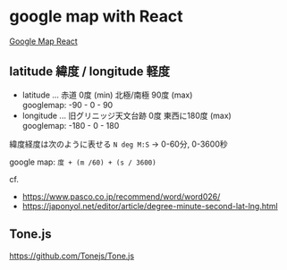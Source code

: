 # google map with React

[Google Map React](https://www.npmjs.com/package/google-map-react)

## latitude 緯度 / longitude 軽度

- latitude ... 赤道 0度 (min) 北極/南極 90度 (max)  
  googlemap: -90 - 0 - 90
- longitude ... 旧グリニッジ天文台跡 0度 東西に180度 (max)  
  googlemap: -180 - 0 - 180 

緯度経度は次のように表せる `N deg M:S` -> 0-60分, 0-3600秒

google map: `度 + (m /60) + (s / 3600)`

cf. 
- https://www.pasco.co.jp/recommend/word/word026/
- https://japonyol.net/editor/article/degree-minute-second-lat-lng.html

## Tone.js

https://github.com/Tonejs/Tone.js
